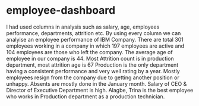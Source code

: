 # employee-dashboard
I had used columns in analysis such as salary, age, employees performance, departments, attrition etc.
By using every column we can analyise an employee performance of IBM Company. There are total 301 employees working in a company in which 197 employees are active and 104 employees are those who left the company.
The average age of employee in our company is 44. 
Most Attrition count is in production department, most attrition age is 67
Production is the only department having a consistent performance and very well rating by a year.
Mostly employees resign from the company due to getting another position or unhappy.
Absents are mostly done in the January month.
Salary of CEO & Director of Executive Department is high.
Alagbe, Trina is the best employee who works in Production department as a production technician.
